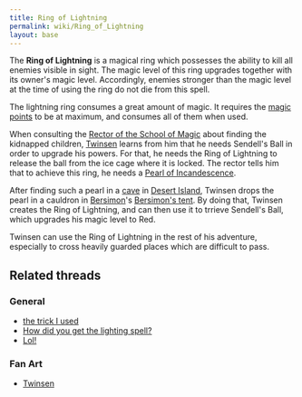 ```yaml
---
title: Ring of Lightning
permalink: wiki/Ring_of_Lightning
layout: base
---
```


The **Ring of Lightning** is a magical ring which possesses the ability
to kill all enemies visible in sight. The magic level of this ring
upgrades together with its owner's magic level. Accordingly, enemies
stronger than the magic level at the time of using the ring do not die
from this spell.

The lightning ring consumes a great amount of magic. It requires the
[magic points](magic_points "wikilink") to be at maximum, and consumes
all of them when used.

When consulting the [Rector of the School of
Magic](Rector_of_the_School_of_Magic "wikilink") about finding the
kidnapped children, [Twinsen](Twinsen "wikilink") learns from him that
he needs Sendell's Ball in order to upgrade his powers. For that, he
needs the Ring of Lightning to release the ball from the ice cage where
it is locked. The rector tells him that to achieve this ring, he needs a
[Pearl of Incandescence](Pearl_of_Incandescence "wikilink").

After finding such a pearl in a
[cave](cave_of_the_pearl_of_incandescence "wikilink") in [Desert
Island](Desert_Island "wikilink"), Twinsen drops the pearl in a cauldron
in [Bersimon](Bersimon "wikilink")'s [Bersimon's
tent](Bersimon's_tent "wikilink"). By doing that, Twinsen creates the
Ring of Lightning, and can then use it to trrieve Sendell's Ball, which
upgrades his magic level to Red.

Twinsen can use the Ring of Lightning in the rest of his adventure,
especially to cross heavily guarded places which are difficult to pass.

## Related threads

### General

- [the trick I used](https://forum.magicball.net/showthread.php?t=3399)
- [How did you get the lighting
  spell?](https://forum.magicball.net/showthread.php?t=3407)
- [Lol!](https://forum.magicball.net/showthread.php?t=2189)

### Fan Art

- [Twinsen](https://forum.magicball.net/showthread.php?t=11287)
